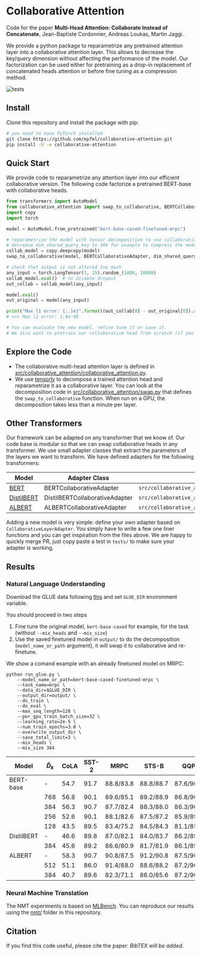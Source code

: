 # Collaborative Attention

Code for the paper **Multi-Head Attention: Collaborate Instead of Concatenate**, Jean-Baptiste Cordonnier, Andreas Loukas, Martin Jaggi.

We provide a python package to reparametrize any pretrained attention layer into a collaborative attention layer.
This allows to decrease the key/query dimension without affecting the performance of the model.
Our factorization can be used either for pretraining as a drop-in replacement of concatenated heads attention or before fine tuning as a compression method.

![tests](https://github.com/epfml/collaborative-attention/workflows/tests/badge.svg)

## Install

Clone this repository and install the package with pip:

```bash
# you need to have PyTorch installed
git clone https://github.com/epfml/collaborative-attention.git
pip install -U -e collaborative-attention
```

## Quick Start

We provide code to reparametrize any attention layer into our efficient collaborative version.
The following code factorize a pretrained BERT-base with collaborative heads.

```python
from transformers import AutoModel
from collaborative_attention import swap_to_collaborative, BERTCollaborativeAdapter
import copy
import torch

model = AutoModel.from_pretrained("bert-base-cased-finetuned-mrpc")

# reparametrize the model with tensor decomposition to use collaborative heads
# decrease dim_shared_query_key to 384 for example to compress the model
collab_model = copy.deepcopy(model)
swap_to_collaborative(model, BERTCollaborativeAdapter, dim_shared_query_key=768)

# check that output is not altered too much
any_input = torch.LongTensor(3, 25).random_(1000, 10000)
collab_model.eval()  # to disable dropout
out_collab = collab_model(any_input)

model.eval()
out_original = model(any_input)

print("Max l1 error: {:.1e}".format((out_collab[0] - out_original[0]).abs().max().item()))
# >>> Max l1 error: 1.9e-06

# You can evaluate the new model, refine tune it or save it.
# We also want to pretrain our collaborative head from scratch (if you were wondering).
```

## Explore the Code

- The collaborative multi-head attention layer is defined in [src/collaborative_attention/collaborative_attention.py](src/collaborative_attention/collaborative_attention.py).
- We use [tensorly](http://tensorly.org/stable/index.html) to decompose a trained attention head and reparametrize it as a collaborative layer. You can look at the decomposition code in [src/collaborative_attention/swap.py](src/collaborative_attention/swap.p) that defines the `swap_to_collaborative` function.
When run on a GPU, the decomposition takes less than a minute per layer.

## Other Transformers

Our framework can be adapted on any transformer that we know of.
Our code base is modular so that we can swap collaborative heads in any transformer.
We use small adapter classes that extract the parameters of the layers we want to transform.
We have defined adapters for the following transformers:

| Model | Adapter Class | File |
| ----- | ------------- | ---- |
| [BERT](https://arxiv.org/abs/1810.04805) | BERTCollaborativeAdapter | `src/collaborative_attention/adapter_bert.py` |
| [DistilBERT](https://arxiv.org/abs/1910.01108) | DistilBERTCollaborativeAdapter | `src/collaborative_attention/adapter_distilbert.py` |
| [ALBERT](https://arxiv.org/abs/1909.11942) | ALBERTCollaborativeAdapter | `src/collaborative_attention/adapter_albert.py` |

Adding a new model is very simple: define your own adapter based on `CollaborativeLayerAdapter`. You simply have to write a few one liner functions and you can get inspiration from the files above. We are happy to quickly merge PR, just copy paste a test in `tests/` to make sure your adapter is working.

## Results

### Natural Language Understanding

Download the GLUE data following [this](https://github.com/huggingface/transformers/tree/master/examples/text-classification) and set `GLUE_DIR` environment variable.

You should proceed in two steps
1. Fine tune the original model, `bert-base-cased` for example, for the task (without `--mix_heads` and `--mix_size`)
2. Use the saved finetuned model in `output/` to do the decomposition (`model_name_or_path` argument), it will swap it to collaborative and re-finetune.

We show a comand example with an already finetuned model on MRPC:

```
python run_glue.py \
    --model_name_or_path=bert-base-cased-finetuned-mrpc \
    --task_name=mrpc \
    --data_dir=$GLUE_DIR \
    --output_dir=output/ \
    --do_train \
    --do_eval \
    --max_seq_length=128 \
    --per_gpu_train_batch_size=32 \
    --learning_rate=2e-5 \
    --num_train_epochs=3.0 \
    --overwrite_output_dir \
    --save_total_limit=3 \
    --mix_heads \
    --mix_size 384
```

| Model              | $\tilde D_k$        | CoLA | SST-2 | MRPC      | STS-B     | QQP       | MNLI      | QNLI | RTE  | **Avg.**
| ------------------ | ------------------- | ---- | ----- | --------- | --------- | --------- | --------- | ---- | ---- | --------
| BERT-base          |  -                  | 54.7 | 91.7  | 88.8/83.8 | 88.8/88.7 | 87.6/90.8 | 84.1      | 90.9 | 63.2 |  83.0
|                    |  768                | 56.8 | 90.1  | 89.6/85.1 | 89.2/88.9 | 86.8/90.2 | 83.4      | 90.2 | 65.3 |  83.2
|                    | 384                 | 56.3 | 90.7  | 87.7/82.4 | 88.3/88.0 | 86.3/90.0 | 83.0      | 90.1 | 65.3 |  82.5
|                    | 256                 | 52.6 | 90.1  | 88.1/82.6 | 87.5/87.2 | 85.9/89.6 | 82.7      | 89.5 | 62.5 |  81.7
|                    | 128                 | 43.5 | 89.5  | 83.4/75.2 | 84.5/84.3 | 81.1/85.8 | 79.4      | 86.7 | 60.7 |  77.6
| DistilBERT         | -                   | 46.6 | 89.8  | 87.0/82.1 | 84.0/83.7 | 86.2/89.8 | 81.9      | 88.1 | 60.3 |  80.0
|                    | 384                 | 45.6 | 89.2  | 86.6/80.9 | 81.7/81.9 | 86.1/89.6 | 81.1      | 87.0 | 60.7 |  79.1
| ALBERT             | -                   | 58.3 | 90.7  | 90.8/87.5 | 91.2/90.8 | 87.5/90.7 | 85.2      | 91.7 | 73.7 |  85.3
|                    | 512                 | 51.1 | 86.0  | 91.4/88.0 | 88.6/88.2 | 87.2/90.4 | 84.2      | 90.2 | 69.0 |  83.1
|                    | 384                 | 40.7 | 89.6  | 82.3/71.1 | 86.0/85.6 | 87.2/90.5 | 84.4      | 90.0 | 49.5 |  77.9


### Neural Machine Translation

The NMT experiments is based on [MLBench](https://mlbench.readthedocs.io/).
You can reproduce our results using the [nmt/](nmt/) folder in this repository.

## Citation

If you find this code useful, please cite the paper:
*BibTEX will be added*.
